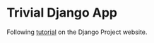 # Trivial Django App

Following [tutorial](https://docs.djangoproject.com/en/4.2/intro/tutorial02/) on the Django Project website.